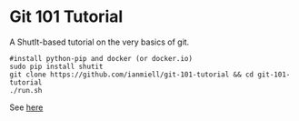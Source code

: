 # Git 101 Tutorial
A ShutIt-based tutorial on the very basics of git.

```
#install python-pip and docker (or docker.io)
sudo pip install shutit
git clone https://github.com/ianmiell/git-101-tutorial && cd git-101-tutorial
./run.sh
```

See [here](http://ianmiell.github.io/git-101-tutorial/)

